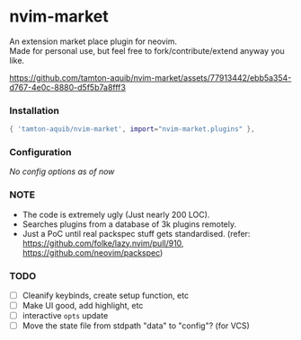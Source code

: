 # nvim-market
An extension market place plugin for neovim. <br />
Made for personal use, but feel free to fork/contribute/extend anyway you like.

https://github.com/tamton-aquib/nvim-market/assets/77913442/ebb5a354-d767-4e0c-8880-d5f5b7a8fff3

### Installation
```lua
{ 'tamton-aquib/nvim-market', import="nvim-market.plugins" },
```
### Configuration
*No config options as of now*

### NOTE
- The code is extremely ugly (Just nearly 200 LOC).
- Searches plugins from a database of 3k plugins remotely.
- Just a PoC until real packspec stuff gets standardised. (refer: https://github.com/folke/lazy.nvim/pull/910, https://github.com/neovim/packspec)

### TODO
- [ ] Cleanify keybinds, create setup function, etc
- [ ] Make UI good, add highlight, etc
- [ ] interactive `opts` update
- [ ] Move the state file from stdpath "data" to "config"? (for VCS)
